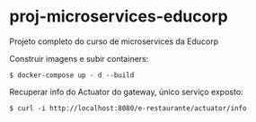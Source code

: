 # proj-microservices-educorp
Projeto completo do curso de microservices da Educorp


Construir imagens e subir containers:

`$ docker-compose up - d --build`


Recuperar info do Actuator do gateway, único serviço exposto:

`$ curl -i http://localhost:8080/e-restaurante/actuator/info`